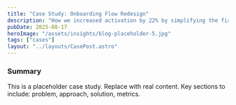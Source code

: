 ```yaml
---
title: "Case Study: Onboarding Flow Redesign"
description: "How we increased activation by 22% by simplifying the first-run experience."
pubDate: 2025-08-17
heroImage: "/assets/insights/blog-placeholder-5.jpg"
tags: ["cases"]
layout: "../layouts/CasePost.astro"
---
```


### Summary

This is a placeholder case study. Replace with real content. Key sections to include: problem, approach, solution, metrics.


